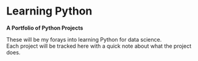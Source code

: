 # Learning Python 
**A Portfolio of Python Projects**

These will be my forays into learning Python for data science.   
Each project will be tracked here with a quick note about what the project does. 
